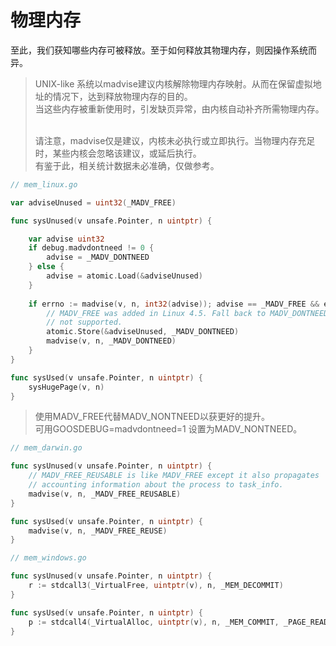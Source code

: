 # 物理内存

至此，我们获知哪些内存可被释放。至于如何释放其物理内存，则因操作系统而异。

> UNIX-like 系统以madvise建议内核解除物理内存映射。从而在保留虚拟地址的情况下，达到释放物理内存的目的。</br>
> 当这些内存被重新使用时，引发缺页异常，由内核自动补齐所需物理内存。</br>
>
> </br>
> 请注意，madvise仅是建议，内核未必执行或立即执行。当物理内存充足时，某些内核会忽略该建议，或延后执行。</br>
> 有鉴于此，相关统计数据未必准确，仅做参考。

```go
// mem_linux.go

var adviseUnused = uint32(_MADV_FREE)

func sysUnused(v unsafe.Pointer, n uintptr) {

    var advise uint32
    if debug.madvdontneed != 0 {
        advise = _MADV_DONTNEED
    } else {
        advise = atomic.Load(&adviseUnused)
    }
    
    if errno := madvise(v, n, int32(advise)); advise == _MADV_FREE && errno != 0 {
        // MADV_FREE was added in Linux 4.5. Fall back to MADV_DONTNEED if it is
        // not supported.
        atomic.Store(&adviseUnused, _MADV_DONTNEED)
        madvise(v, n, _MADV_DONTNEED)
    }
}

func sysUsed(v unsafe.Pointer, n uintptr) {
    sysHugePage(v, n)
}
```

> 使用MADV_FREE代替MADV_NONTNEED以获更好的提升。</br>
> 可用GOOSDEBUG=madvdontneed=1 设置为MADV_NONTNEED。

```go
// mem_darwin.go

func sysUnused(v unsafe.Pointer, n uintptr) {
    // MADV_FREE_REUSABLE is like MADV_FREE except it also propagates
    // accounting information about the process to task_info.
    madvise(v, n, _MADV_FREE_REUSABLE)
}

func sysUsed(v unsafe.Pointer, n uintptr) {
    madvise(v, n, _MADV_FREE_REUSE)
}

```

```go
// mem_windows.go

func sysUnused(v unsafe.Pointer, n uintptr) {
    r := stdcall3(_VirtualFree, uintptr(v), n, _MEM_DECOMMIT)
}

func sysUsed(v unsafe.Pointer, n uintptr) {
    p := stdcall4(_VirtualAlloc, uintptr(v), n, _MEM_COMMIT, _PAGE_READWRITE)
}
```
